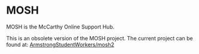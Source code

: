 MOSH
====
MOSH is the McCarthy Online Support Hub.

This is an obsolete version of the MOSH project. The current project can be found at: [ArmstrongStudentWorkers/mosh2](http://www.github.com/ArmstrongStudentWorkers/mosh2)
